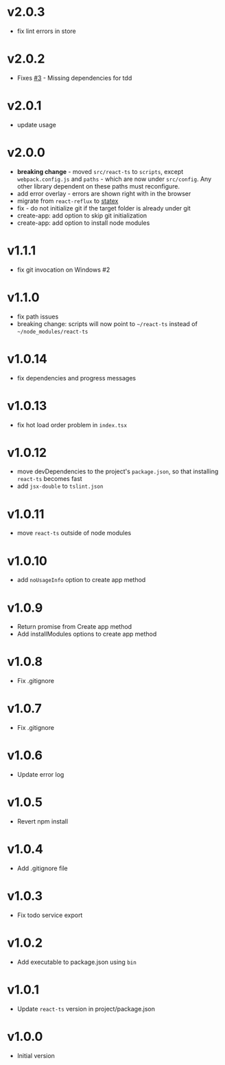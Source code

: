 # v2.0.3
- fix lint errors in store

# v2.0.2

- Fixes [#3](https://github.com/rintoj/react-ts/issues/3) - Missing dependencies for tdd

# v2.0.1

- update usage

# v2.0.0

- **breaking change** - moved `src/react-ts` to `scripts`, except `webpack.config.js` and `paths` - which are now under `src/config`. Any other library dependent on these paths must reconfigure.
- add error overlay - errors are shown right with in the browser
- migrate from `react-reflux` to [statex](https://github.com/rintoj/statex)
- fix - do not initialize git if the target folder is already under git
- create-app: add option to skip git initialization
- create-app: add option to install node modules

# v1.1.1
- fix git invocation on Windows #2

# v1.1.0
- fix path issues
- breaking change: scripts will now point to `~/react-ts` instead of `~/node_modules/react-ts`

# v1.0.14
- fix dependencies and progress messages

# v1.0.13
- fix hot load order problem in `index.tsx`

# v1.0.12
- move devDependencies to the project's `package.json`, so that installing `react-ts` becomes fast
- add `jsx-double` to `tslint.json`

# v1.0.11
- move `react-ts` outside of node modules

# v1.0.10
- add `noUsageInfo` option to create app method

# v1.0.9
- Return promise from Create app method
- Add installModules options to create app method

# v1.0.8
- Fix .gitignore

# v1.0.7
- Fix .gitignore

# v1.0.6
- Update error log

# v1.0.5
- Revert npm install

# v1.0.4
- Add .gitignore file

# v1.0.3
- Fix todo service export

# v1.0.2
- Add executable to package.json using `bin`

# v1.0.1
- Update `react-ts` version in project/package.json

# v1.0.0
- Initial version
